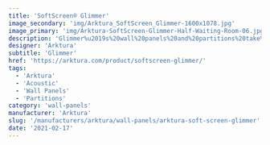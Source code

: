 ```yaml
---
title: 'SoftScreen® Glimmer'
image_secondary: 'img/Arktura_SoftScreen_Glimmer-1600x1078.jpg'
image_primary: 'img/Arktura-SoftScreen-Glimmer-Half-Waiting-Room-06.jpg'
description: 'Glimmer%u2019s%20wall%20panels%20and%20partitions%20take%20the%20standard%20grid%20and%20easily%20transform%20it%20into%20a%20unique%20pattern%20that%20achieves%20incredible%20movement%20across%20any%20space%20thanks%20to%20their%20fluctuating%20perforations.%20They%20can%20also%20stop%20sound%20movement%2C%20thanks%20to%20their%20Soft%20Sound%20material.%20These%20panels%20can%20be%20either%20fixed%20into%20place%20cable%20hung%2C%20wall%20mounted%2C%20or%20set%20on%20a%20track%20to%20serve%20as%20operable%20dividers.%20Glimmer%20is%20available%20in%20full%20and%20half%20pattern%20panels%20to%20provide%20flexibility%20in%20acoustic%20performance%20and%20peace%20of%20mind.%20%A0'
designer: 'Arktura'
subtitle: 'Glimmer'
href: 'https://arktura.com/product/softscreen-glimmer/'
tags:
  - 'Arktura'
  - 'Acoustic'
  - 'Wall Panels'
  - 'Partitions'
category: 'wall-panels'
manufacturer: 'Arktura'
slug: '/manufacturers/arktura/wall-panels/arktura-soft-screen-glimmer'
date: '2021-02-17'
---
```

